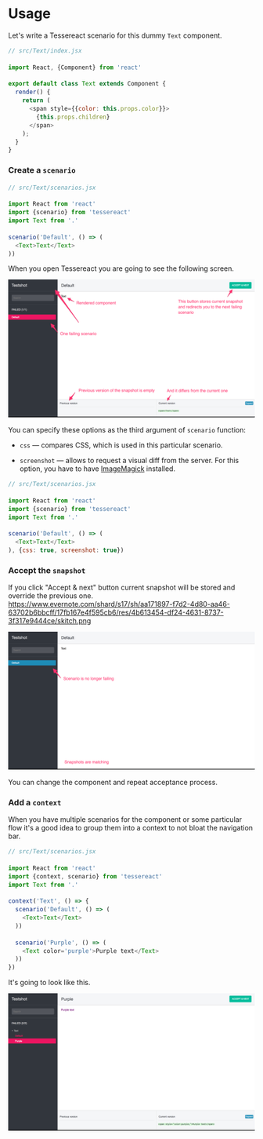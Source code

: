 # Usage

Let's write a Tessereact scenario for this dummy `Text` component.

``` js
// src/Text/index.jsx

import React, {Component} from 'react'

export default class Text extends Component {
  render() {
    return (
      <span style={{color: this.props.color}}>
        {this.props.children}
      </span>
    );
  }
}
```

### Create a `scenario`

``` js
// src/Text/scenarios.jsx

import React from 'react'
import {scenario} from 'tessereact'
import Text from '.'

scenario('Default', () => (
  <Text>Text</Text>
))
```

When you open Tessereact you are going to see the following screen.

![screen](images/failing_scenario.png)

You can specify these options as the third argument of `scenario` function:

- `css` — compares CSS, which is used in this particular scenario.

- `screenshot` — allows to request a visual diff from the server.
  For this option, you have to have [ImageMagick](http://www.imagemagick.org) installed.

``` js
// src/Text/scenarios.jsx

import React from 'react'
import {scenario} from 'tessereact'
import Text from '.'

scenario('Default', () => (
  <Text>Text</Text>
), {css: true, screenshot: true})
```

### Accept the `snapshot`

If you click "Accept & next" button current snapshot will be stored and override the previous one.
           https://www.evernote.com/shard/s17/sh/aa171897-f7d2-4d80-aa46-63702b6bbcff/17fb167e4f595cb6/res/4b613454-df24-4631-8737-3f317e9444ce/skitch.png

![Example](images/scenario.png)

You can change the component and repeat acceptance process.

### Add a `context`

When you have multiple scenarios for the component or some particular flow it's a good idea to
group them into a context to not bloat the navigation bar.

``` js
// src/Text/scenarios.jsx

import React from 'react'
import {context, scenario} from 'tessereact'
import Text from '.'

context('Text', () => {
  scenario('Default', () => (
    <Text>Text</Text>
  ))

  scenario('Purple', () => (
    <Text color='purple'>Purple text</Text>
  ))
})
```

It's going to look like this.

![context](images/failing_context.png)
